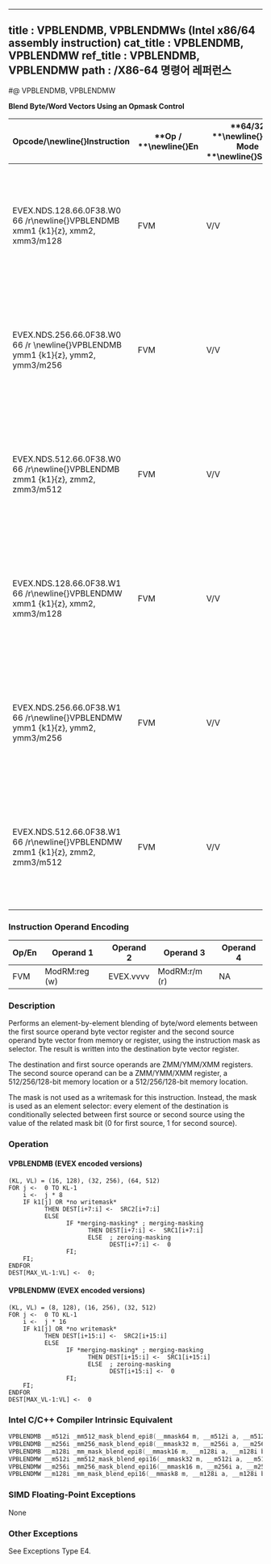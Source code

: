 ----------------------------
title : VPBLENDMB, VPBLENDMWs (Intel x86/64 assembly instruction)
cat_title : VPBLENDMB, VPBLENDMW
ref_title : VPBLENDMB, VPBLENDMW
path : /X86-64 명령어 레퍼런스
----------------------------
#@ VPBLENDMB, VPBLENDMW

**Blend Byte/Word Vectors Using an Opmask Control**

|**Opcode/**\newline{}**Instruction**|**Op / **\newline{}**En**|**64/32 **\newline{}**bit Mode **\newline{}**Support**|**CPUID **\newline{}**Feature **\newline{}**Flag**|**Description**|
|------------------------------------|-------------------------|------------------------------------------------------|--------------------------------------------------|---------------|
|EVEX.NDS.128.66.0F38.W0 66 /r\newline{}VPBLENDMB xmm1 {k1}{z}, xmm2, xmm3/m128|FVM|V/V|AVX512VLAVX512BW|Blend byte integer vector xmm2 and byte vector xmm3/m128 and store the result in xmm1, under control mask.|
|EVEX.NDS.256.66.0F38.W0 66 /r \newline{}VPBLENDMB ymm1 {k1}{z}, ymm2, ymm3/m256|FVM|V/V|AVX512VLAVX512BW|Blend byte integer vector ymm2 and byte vector ymm3/m256 and store the result in ymm1, under control mask.|
|EVEX.NDS.512.66.0F38.W0 66 /r\newline{}VPBLENDMB zmm1 {k1}{z}, zmm2, zmm3/m512|FVM|V/V|AVX512BW|Blend byte integer vector zmm2 and byte vector zmm3/m512 and store the result in zmm1, under control mask.|
|EVEX.NDS.128.66.0F38.W1 66 /r\newline{}VPBLENDMW xmm1 {k1}{z}, xmm2, xmm3/m128|FVM|V/V|AVX512VLAVX512BW|Blend word integer vector xmm2 and word vector xmm3/m128 and store the result in xmm1, under control mask.|
|EVEX.NDS.256.66.0F38.W1 66 /r\newline{}VPBLENDMW ymm1 {k1}{z}, ymm2, ymm3/m256|FVM|V/V|AVX512VLAVX512BW|Blend word integer vector ymm2 and word vector ymm3/m256 and store the result in ymm1, under control mask.|
|EVEX.NDS.512.66.0F38.W1 66 /r\newline{}VPBLENDMW zmm1 {k1}{z}, zmm2, zmm3/m512|FVM|V/V|AVX512BW|Blend word integer vector zmm2 and word vector zmm3/m512 and store the result in zmm1, under control mask.|
### Instruction Operand Encoding


|Op/En|Operand 1|Operand 2|Operand 3|Operand 4|
|-----|---------|---------|---------|---------|
|FVM|ModRM:reg (w)|EVEX.vvvv|ModRM:r/m (r)|NA|
### Description


Performs an element-by-element blending of byte/word elements between the first source operand byte vector register and the second source operand byte vector from memory or register, using the instruction mask as selector. The result is written into the destination byte vector register.

The destination and first source operands are ZMM/YMM/XMM registers. The second source operand can be a ZMM/YMM/XMM register, a 512/256/128-bit memory location or a 512/256/128-bit memory location.

The mask is not used as a writemask for this instruction. Instead, the mask is used as an element selector: every element of the destination is conditionally selected between first source or second source using the value of the related mask bit (0 for first source, 1 for second source).


### Operation
#### VPBLENDMB (EVEX encoded versions)
```info-verb
(KL, VL) = (16, 128), (32, 256), (64, 512)
FOR j  <-  0 TO KL-1
    i <-   j * 8
    IF k1[j] OR *no writemask*
          THEN DEST[i+7:i] <-   SRC2[i+7:i]
          ELSE 
                IF *merging-masking* ; merging-masking
                      THEN DEST[i+7:i] <-   SRC1[i+7:i]
                      ELSE  ; zeroing-masking
                            DEST[i+7:i] <-   0
                FI;
    FI;
ENDFOR
DEST[MAX_VL-1:VL]  <-  0;
```
#### VPBLENDMW (EVEX encoded versions)
```info-verb
(KL, VL) = (8, 128), (16, 256), (32, 512)
FOR j  <-  0 TO KL-1
    i  <-  j * 16
    IF k1[j] OR *no writemask*
          THEN DEST[i+15:i] <-   SRC2[i+15:i]
          ELSE 
                IF *merging-masking* ; merging-masking
                      THEN DEST[i+15:i]  <-  SRC1[i+15:i]
                      ELSE  ; zeroing-masking
                            DEST[i+15:i]  <-  0
                FI;
    FI;
ENDFOR
DEST[MAX_VL-1:VL]  <-  0
```

### Intel C/C++ Compiler Intrinsic Equivalent

```cpp
VPBLENDMB __m512i _mm512_mask_blend_epi8(__mmask64 m, __m512i a, __m512i b);
VPBLENDMB __m256i _mm256_mask_blend_epi8(__mmask32 m, __m256i a, __m256i b);
VPBLENDMB __m128i _mm_mask_blend_epi8(__mmask16 m, __m128i a, __m128i b);
VPBLENDMW __m512i _mm512_mask_blend_epi16(__mmask32 m, __m512i a, __m512i b);
VPBLENDMW __m256i _mm256_mask_blend_epi16(__mmask16 m, __m256i a, __m256i b);
VPBLENDMW __m128i _mm_mask_blend_epi16(__mmask8 m, __m128i a, __m128i b);
```
### SIMD Floating-Point Exceptions


None

### Other Exceptions


See Exceptions Type E4.


